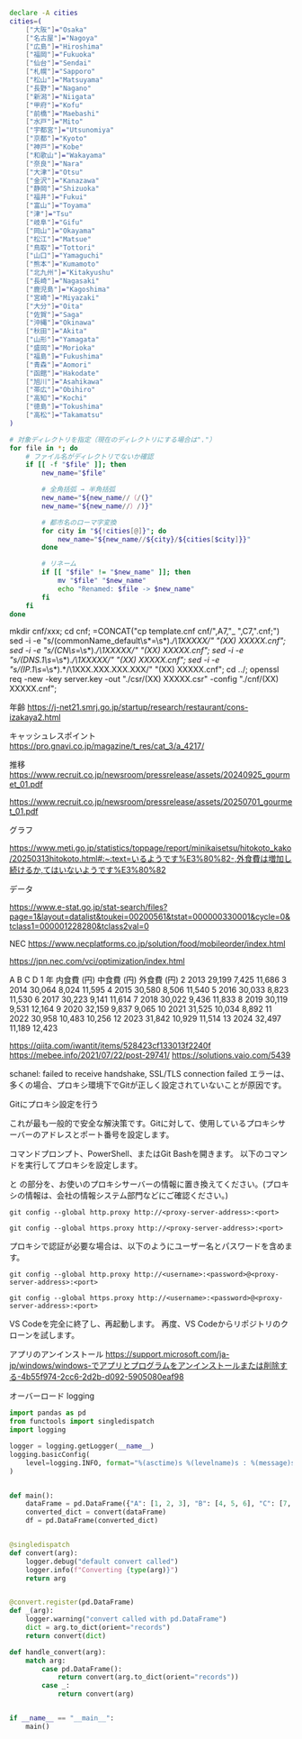
```bash
declare -A cities
cities=(
    ["大阪"]="Osaka"
    ["名古屋"]="Nagoya"
    ["広島"]="Hiroshima"
    ["福岡"]="Fukuoka"
    ["仙台"]="Sendai"
    ["札幌"]="Sapporo"
    ["松山"]="Matsuyama"
    ["長野"]="Nagano"
    ["新潟"]="Niigata"
    ["甲府"]="Kofu"
    ["前橋"]="Maebashi"
    ["水戸"]="Mito"
    ["宇都宮"]="Utsunomiya"
    ["京都"]="Kyoto"
    ["神戸"]="Kobe"
    ["和歌山"]="Wakayama"
    ["奈良"]="Nara"
    ["大津"]="Otsu"
    ["金沢"]="Kanazawa"
    ["静岡"]="Shizuoka"
    ["福井"]="Fukui"
    ["富山"]="Toyama"
    ["津"]="Tsu"
    ["岐阜"]="Gifu"
    ["岡山"]="Okayama"
    ["松江"]="Matsue"
    ["鳥取"]="Tottori"
    ["山口"]="Yamaguchi"
    ["熊本"]="Kumamoto"
    ["北九州"]="Kitakyushu"
    ["長崎"]="Nagasaki"
    ["鹿児島"]="Kagoshima"
    ["宮崎"]="Miyazaki"
    ["大分"]="Oita"
    ["佐賀"]="Saga"
    ["沖縄"]="Okinawa"
    ["秋田"]="Akita"
    ["山形"]="Yamagata"
    ["盛岡"]="Morioka"
    ["福島"]="Fukushima"
    ["青森"]="Aomori"
    ["函館"]="Hakodate"
    ["旭川"]="Asahikawa"
    ["帯広"]="Obihiro"
    ["高知"]="Kochi"
    ["徳島"]="Tokushima"
    ["高松"]="Takamatsu"
)

# 対象ディレクトリを指定（現在のディレクトリにする場合は"."）
for file in *; do
    # ファイル名がディレクトリでないか確認
    if [[ -f "$file" ]]; then
        new_name="$file"

        # 全角括弧 → 半角括弧
        new_name="${new_name//（/(}"
        new_name="${new_name//）/)}"

        # 都市名のローマ字変換
        for city in "${!cities[@]}"; do
            new_name="${new_name//${city}/${cities[$city]}}"
        done

        # リネーム
        if [[ "$file" != "$new_name" ]]; then
            mv "$file" "$new_name"
            echo "Renamed: $file -> $new_name"
        fi
    fi
done
```



mkdir cnf/xxx;
cd cnf;
=CONCAT("cp template.cnf cnf/",A7,"_ ",C7,".cnf;")
sed -i -e "s/\(commonName_default\s*=\s*\).*/\1XXXXX/" "(XX) XXXXX.cnf";
sed -i -e "s/\(CN\s*=\s*\).*/\1XXXXX/" "(XX) XXXXX.cnf";
sed -i -e "s/\(DNS.1\s*=\s*\).*/\1XXXXX/" "(XX) XXXXX.cnf";
sed -i -e "s/\(IP.1\s*=\s*\).*/\1XXX.XXX.XXX.XXX/" "(XX) XXXXX.cnf";
cd ../;
openssl req -new -key server.key -out "./csr/(XX) XXXXX.csr" -config "./cnf/(XX) XXXXX.cnf";


年齢
https://j-net21.smrj.go.jp/startup/research/restaurant/cons-izakaya2.html

キャッシュレスポイント
https://pro.gnavi.co.jp/magazine/t_res/cat_3/a_4217/

推移
https://www.recruit.co.jp/newsroom/pressrelease/assets/20240925_gourmet_01.pdf

https://www.recruit.co.jp/newsroom/pressrelease/assets/20250701_gourmet_01.pdf

グラフ

https://www.meti.go.jp/statistics/toppage/report/minikaisetsu/hitokoto_kako/20250313hitokoto.html#:~:text=いるようです%E3%80%82-,外食費は増加し続けるか,てはいないようです%E3%80%82

データ

https://www.e-stat.go.jp/stat-search/files?page=1&layout=datalist&toukei=00200561&tstat=000000330001&cycle=0&tclass1=000001228280&tclass2val=0

NEC
https://www.necplatforms.co.jp/solution/food/mobileorder/index.html

https://jpn.nec.com/vci/optimization/index.html




A	B	C	D
1
年	内食費 (円)	中食費 (円)	外食費 (円)
2
2013	29,199	7,425	11,686
3
2014	30,064	8,024	11,595
4
2015	30,580	8,506	11,540
5
2016	30,033	8,823	11,530
6
2017	30,223	9,141	11,614
7
2018	30,022	9,436	11,833
8
2019	30,119	9,531	12,164
9
2020	32,159	9,837	9,065
10
2021	31,525	10,034	8,892
11
2022	30,958	10,483	10,256
12
2023	31,842	10,929	11,514
13
2024	32,497	11,189	12,423






https://qiita.com/iwantit/items/528423cf133013f2240f 
https://mebee.info/2021/07/22/post-29741/ https://solutions.vaio.com/5439

schanel: failed to receive handshake, SSL/TLS connection failed エラーは、多くの場合、プロキシ環境下でGitが正しく設定されていないことが原因です。

Gitにプロキシ設定を行う

これが最も一般的で安全な解決策です。Gitに対して、使用しているプロキシサーバーのアドレスとポート番号を設定します。

コマンドプロンプト、PowerShell、またはGit Bashを開きます。
以下のコマンドを実行してプロキシを設定します。

<proxy-server-address> と <port> の部分を、お使いのプロキシサーバーの情報に置き換えてください。(プロキシの情報は、会社の情報システム部門などにご確認ください。)
```bush
git config --global http.proxy http://<proxy-server-address>:<port>
```
```bush
git config --global https.proxy http://<proxy-server-address>:<port>
```
プロキシで認証が必要な場合は、以下のようにユーザー名とパスワードを含めます。
```bush
git config --global http.proxy http://<username>:<password>@<proxy-server-address>:<port>
```
```bush
git config --global https.proxy http://<username>:<password>@<proxy-server-address>:<port>
```
VS Codeを完全に終了し、再起動します。
再度、VS Codeからリポジトリのクローンを試します。


アプリのアンインストール
https://support.microsoft.com/ja-jp/windows/windows-でアプリとプログラムをアンインストールまたは削除する-4b55f974-2cc6-2d2b-d092-5905080eaf98





オーバーロード
logging

```Python
import pandas as pd
from functools import singledispatch
import logging

logger = logging.getLogger(__name__)
logging.basicConfig(
    level=logging.INFO, format="%(asctime)s %(levelname)s : %(message)s"
)


def main():
    dataFrame = pd.DataFrame({"A": [1, 2, 3], "B": [4, 5, 6], "C": [7, 8, 9]})
    converted_dict = convert(dataFrame)
    df = pd.DataFrame(converted_dict)


@singledispatch
def convert(arg):
    logger.debug("default convert called")
    logger.info(f"Converting {type(arg)}")
    return arg


@convert.register(pd.DataFrame)
def _(arg):
    logger.warning("convert called with pd.DataFrame")
    dict = arg.to_dict(orient="records")
    return convert(dict)

def handle_convert(arg):
    match arg:
        case pd.DataFrame():
            return convert(arg.to_dict(orient="records"))
        case _:
            return convert(arg)


if __name__ == "__main__":
    main()
```


